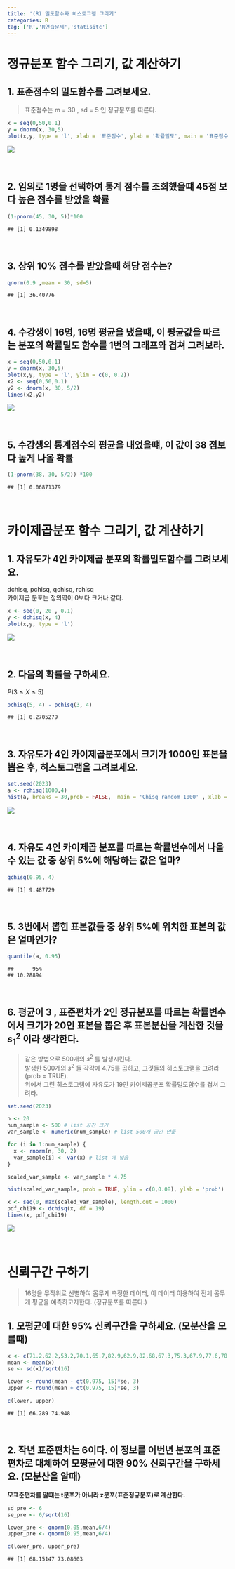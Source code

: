 ```yaml
---
title: '(R) 밀도함수와 히스토그램 그리기'
categories: R
tag: ['R','R연습문제','statisitc']
---
```




# 정규분포 함수 그리기, 값 계산하기

## 1. 표준점수의 밀도함수를 그려보세요.

> 표준점수는 m = 30 , sd = 5 인 정규분포를 따른다.

``` r
x = seq(0,50,0.1)
y = dnorm(x, 30,5)
plot(x,y, type = 'l', xlab = '표준점수', ylab = '확률밀도', main = '표준점수의 밀도함수')
```

![](/images/unnamed-chunk-1-1.png)<!-- -->

<br/>

## 2. 임의로 1명을 선택하여 통계 점수를 조회했을떄 45점 보다 높은 점수를 받았을 확률

``` r
(1-pnorm(45, 30, 5))*100
```

    ## [1] 0.1349898

<br/>

## 3. 상위 10% 점수를 받았을때 해당 점수는?

``` r
qnorm(0.9 ,mean = 30, sd=5)
```

    ## [1] 36.40776

<br/>

## 4. 수강생이 16명, 16명 평균을 냈을떄, 이 평균값을 따르는 분포의 확률밀도 함수를 1번의 그래프와 겹쳐 그려보라.

``` r
x = seq(0,50,0.1)
y = dnorm(x, 30,5)
plot(x,y, type = 'l', ylim = c(0, 0.2))
x2 <- seq(0,50,0.1)
y2 <- dnorm(x, 30, 5/2)
lines(x2,y2)
```

![](/images/unnamed-chunk-4-1.png)<!-- -->

<br/>

## 5. 수강생의 통계점수의 평균을 내었을떄, 이 값이 38 점보다 높게 나올 확률

``` r
(1-pnorm(38, 30, 5/2)) *100
```

    ## [1] 0.06871379

<br/>

# 카이제곱분포 함수 그리기, 값 계산하기

## 1. 자유도가 4인 카이제곱 분포의 확률밀도함수를 그려보세요.

dchisq, pchisq, qchisq, rchisq  
카이제곱 분포는 정의역이 0보다 크거나 같다.

``` r
x <- seq(0, 20 , 0.1)
y <- dchisq(x, 4)
plot(x,y, type = 'l')
```

![](/images/unnamed-chunk-6-1.png)<!-- -->

<br/>

## 2. 다음의 확률을 구하세요.

$P(3 \leq X \leq 5)$

``` r
pchisq(5, 4) - pchisq(3, 4)
```

    ## [1] 0.2705279

<br/>

## 3. 자유도가 4인 카이제곱분포에서 크기가 1000인 표본을 뽑은 후, 히스토그램을 그려보세요.

``` r
set.seed(2023)
a <- rchisq(1000,4)
hist(a, breaks = 30,prob = FALSE,  main = 'Chisq random 1000' , xlab = '표본', ylab = 'frequency')
```

![](/images/unnamed-chunk-8-1.png)<!-- -->

<br/>

## 4. 자유도 4인 카이제곱 분포를 따르는 확률변수에서 나올 수 있는 값 중 상위 5%에 해당하는 값은 얼마?

``` r
qchisq(0.95, 4)
```

    ## [1] 9.487729

<br/>

## 5. 3번에서 뽑힌 표본값들 중 상위 5%에 위치한 표본의 값은 얼마인가?

``` r
quantile(a, 0.95)
```

    ##      95% 
    ## 10.28894

<br/>

## 6. 평균이 3 , 표준편차가 2인 정규분포를 따르는 확률변수에서 크기가 20인 표본을 뽑은 후 표본분산을 계산한 것을 $s_1^2$ 이라 생각한다.

> 같은 방법으로 500개의 $s^2$ 를 발생시킨다.  
> 발생한 500개의 $s^2$ 들 각각에 4.75를 곱하고, 그것들의 히스토그램을
> 그려라(prob = TRUE).  
> 위에서 그린 히스토그램에 자유도가 19인 카이제곱분포 확률밀도함수를
> 겹쳐 그려라.

``` r
set.seed(2023)

n <- 20
num_sample <- 500 # list 공간 크기
var_sample <- numeric(num_sample) # list 500개 공간 만듦

for (i in 1:num_sample) {
  x <- rnorm(n, 30, 2)
  var_sample[i] <- var(x) # list 에 넣음
}

scaled_var_sample <- var_sample * 4.75

hist(scaled_var_sample, prob = TRUE, ylim = c(0,0.08), ylab = 'prob')

x <- seq(0, max(scaled_var_sample), length.out = 1000)
pdf_chi19 <- dchisq(x, df = 19)
lines(x, pdf_chi19)
```

![](/images/unnamed-chunk-11-1.png)<!-- -->

<br/>

# 신뢰구간 구하기

> 16명을 무작위로 선별하여 몸무게 측정한 데이터, 이 데이터 이용하여 전체
> 몸무게 평균을 예측하고자한다. (정규분포를 따른다.)

## 1. 모평균에 대한 95% 신뢰구간을 구하세요. (모분산을 모를때)

``` r
x <- c(71.2,62.2,53.2,70.1,65.7,82.9,62.9,82,68,67.3,75.3,67.9,77.6,78.6,66,79)
mean <- mean(x)
se <- sd(x)/sqrt(16)

lower <- round(mean - qt(0.975, 15)*se, 3)
upper <- round(mean + qt(0.975, 15)*se, 3)

c(lower, upper)
```

    ## [1] 66.289 74.948

<br/>

## 2. 작년 표준편차는 6이다. 이 정보를 이번년 분포의 표준편차로 대체하여 모평균에 대한 90% 신뢰구간을 구하세요. (모분산을 알때)

**모표준편차를 알떄는 t분포가 아니라 z분포(표준정규분포)로 계산한다.**

``` r
sd_pre <- 6
se_pre <- 6/sqrt(16)

lower_pre <- qnorm(0.05,mean,6/4)
upper_pre <- qnorm(0.95,mean,6/4)

c(lower_pre, upper_pre)
```

    ## [1] 68.15147 73.08603
